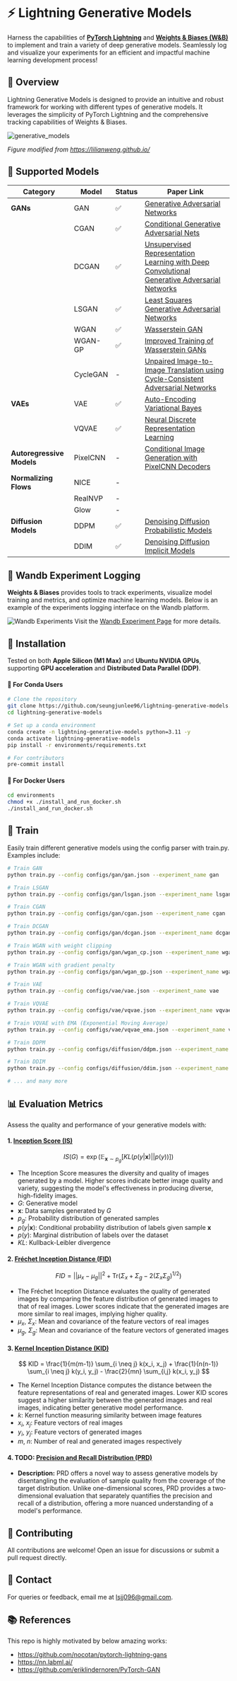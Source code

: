 # ⚡️ Lightning Generative Models
Harness the capabilities of **[PyTorch Lightning](https://lightning.ai/)** and **[Weights & Biases (W&B)](https://wandb.ai/site)** to implement and train a variety of deep generative models. Seamlessly log and visualize your experiments for an efficient and impactful machine learning development process!

## 👀 Overview
Lightning Generative Models is designed to provide an intuitive and robust framework for working with different types of generative models. It leverages the simplicity of PyTorch Lightning and the comprehensive tracking capabilities of Weights & Biases.

![generative_models](assets/generative_models.png)

*Figure modified from https://lilianweng.github.io/*

## 🌟 Supported Models

| Category             | Model    | Status | Paper Link                                                                                                             |
|----------------------|----------|--------|------------------------------------------------------------------------------------------------------------------------|
| **GANs**             | GAN      | ✅     | [Generative Adversarial Networks](https://arxiv.org/abs/1406.2661)                                                     |
|                      | CGAN     | ✅     | [Conditional Generative Adversarial Nets](https://arxiv.org/abs/1411.1784)                                             |
|                      | DCGAN    | ✅     | [Unsupervised Representation Learning with Deep Convolutional Generative Adversarial Networks](https://arxiv.org/abs/1511.06434) |
|                      | LSGAN    | ✅     | [Least Squares Generative Adversarial Networks](https://arxiv.org/abs/1611.04076)                                      |
|                      | WGAN     | ✅     | [Wasserstein GAN](https://arxiv.org/abs/1701.07875)                                                                    |
|                      | WGAN-GP  | ✅     | [Improved Training of Wasserstein GANs](https://arxiv.org/abs/1704.00028)                                              |
|                      | CycleGAN | -      | [Unpaired Image-to-Image Translation using Cycle-Consistent Adversarial Networks](https://junyanz.github.io/CycleGAN/) |
| **VAEs**             | VAE      | ✅     | [Auto-Encoding Variational Bayes](https://arxiv.org/abs/1312.6114)                                                     |
|                      | VQVAE    | ✅     | [Neural Discrete Representation Learning](https://arxiv.org/abs/1711.00937)                                            |
| **Autoregressive Models** | PixelCNN | -  | [Conditional Image Generation with PixelCNN Decoders](https://ar5iv.org/abs/1606.05328)                                |
| **Normalizing Flows**| NICE     | -      |                                                                                                                        |
|                      | RealNVP  | -      |                                                                                                                        |
|                      | Glow     | -      |                                                                                                                        |
| **Diffusion Models** | DDPM     | ✅     | [Denoising Diffusion Probabilistic Models](https://arxiv.org/abs/2006.11239)                                           |
|                      | DDIM     | ✅     | [Denoising Diffusion Implicit Models](https://arxiv.org/abs/2010.02502)                                               |

## 📝 Wandb Experiment Logging
**Weights & Biases** provides tools to track experiments, visualize model training and metrics, and optimize machine learning models. Below is an example of the experiments logging interface on the Wandb platform.

![Wandb Experiments](assets/wandb_experiments.png)
Visit the [Wandb Experiment Page](https://wandb.ai/i_am_seungjun/Lightning%2520generative%2520models?workspace%253Duser-i_am_seungjun) for more details.

## 🔧 Installation
Tested on both **Apple Silicon (M1 Max)** and **Ubuntu NVIDIA GPUs**, supporting **GPU acceleration** and **Distributed Data Parallel (DDP)**.

#### 🐍 For Conda Users
```bash
# Clone the repository
git clone https://github.com/seungjunlee96/lightning-generative-models.git
cd lightning-generative-models

# Set up a conda environment
conda create -n lightning-generative-models python=3.11 -y
conda activate lightning-generative-models
pip install -r environments/requirements.txt

# For contributors
pre-commit install
```

#### 🐳 For Docker Users
```bash
cd environments
chmod +x ./install_and_run_docker.sh
./install_and_run_docker.sh
```

## 🚀 Train
Easily train different generative models using the config parser with train.py. Examples include:

```bash
# Train GAN
python train.py --config configs/gan/gan.json --experiment_name gan

# Train LSGAN
python train.py --config configs/gan/lsgan.json --experiment_name lsgan

# Train CGAN
python train.py --config configs/gan/cgan.json --experiment_name cgan

# Train DCGAN
python train.py --config configs/gan/dcgan.json --experiment_name dcgan

# Train WGAN with weight clipping
python train.py --config configs/gan/wgan_cp.json --experiment_name wgan_cp

# Train WGAN with gradient penalty
python train.py --config configs/gan/wgan_gp.json --experiment_name wgan_gp

# Train VAE
python train.py --config configs/vae/vae.json --experiment_name vae

# Train VQVAE
python train.py --config configs/vae/vqvae.json --experiment_name vqvae

# Train VQVAE with EMA (Exponential Moving Average)
python train.py --config configs/vae/vqvae_ema.json --experiment_name vqvae_ema

# Train DDPM
python train.py --config configs/diffusion/ddpm.json --experiment_name ddpm

# Train DDIM
python train.py --config configs/diffusion/ddim.json --experiment_name ddim

# ... and many more
```

## 📊 Evaluation Metrics
Assess the quality and performance of your generative models with:

#### 1. [Inception Score (IS)](https://arxiv.org/abs/1606.03498)
$$
  IS(G) = \exp \left( \mathbb{E}_{\mathbf{x}\sim p_g} \left[ KL(p(y|\mathbf{x}) || p(y)) \right] \right)
$$
  - The Inception Score measures the diversity and quality of images generated by a model. Higher scores indicate better image quality and variety, suggesting the model's effectiveness in producing diverse, high-fidelity images.
  - $G$: Generative model
  - $\mathbf{x}$: Data samples generated by $G$
  - $p_g$: Probability distribution of generated samples
  - $p(y|\mathbf{x})$: Conditional probability distribution of labels given sample $\mathbf{x}$
  - $p(y)$: Marginal distribution of labels over the dataset
  - $KL$: Kullback-Leibler divergence

#### 2. [Fréchet Inception Distance (FID)](https://arxiv.org/abs/1512.00567)
$$
  FID = ||\mu_x - \mu_g||^2 + \text{Tr}(\Sigma_x + \Sigma_g - 2(\Sigma_x \Sigma_g)^{1/2})
$$
  - The Fréchet Inception Distance evaluates the quality of generated images by comparing the feature distribution of generated images to that of real images. Lower scores indicate that the generated images are more similar to real images, implying higher quality.
  - $\mu_x$, $\Sigma_x$: Mean and covariance of the feature vectors of real images
  - $\mu_g$, $\Sigma_g$: Mean and covariance of the feature vectors of generated images

#### 3. [Kernel Inception Distance (KID)](https://arxiv.org/abs/1801.01401)
$$
  KID = \frac{1}{m(m-1)} \sum_{i \neq j} k(x_i, x_j) + \frac{1}{n(n-1)} \sum_{i \neq j} k(y_i, y_j) - \frac{2}{mn} \sum_{i,j} k(x_i, y_j)
$$
  - The Kernel Inception Distance computes the distance between the feature representations of real and generated images. Lower KID scores suggest a higher similarity between the generated images and real images, indicating better generative model performance.
  - $k$: Kernel function measuring similarity between image features
  - $x_i$, $x_j$: Feature vectors of real images
  - $y_i$, $y_j$: Feature vectors of generated images
  - $m$, $n$: Number of real and generated images respectively

#### 4. TODO: [Precision and Recall Distribution (PRD)](https://arxiv.org/abs/1806.00035)
- **Description:** PRD offers a novel way to assess generative models by disentangling the evaluation of sample quality from the coverage of the target distribution. Unlike one-dimensional scores, PRD provides a two-dimensional evaluation that separately quantifies the precision and recall of a distribution, offering a more nuanced understanding of a model's performance.

## 🤝 Contributing
All contributions are welcome! Open an issue for discussions or submit a pull request directly.

## 📩 Contact
For queries or feedback, email me at lsjj096@gmail.com.

## 📚 References
This repo is highly motivated by below amazing works:
- https://github.com/nocotan/pytorch-lightning-gans
- https://nn.labml.ai/
- https://github.com/eriklindernoren/PyTorch-GAN
